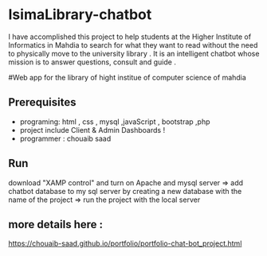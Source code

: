 # IsimaLibrary-chatbot
 I have accomplished this project to help students at the Higher Institute of Informatics in Mahdia to search for what they want to read without the need to physically move to the university library . It is an intelligent chatbot whose mission is to answer questions, consult and guide .
 
 
  
 #Web app for the library of hight institue of computer science of mahdia


## Prerequisites
* programing: html , css , mysql ,javaScript , bootstrap ,php
* project include Client & Admin Dashboards !
* programmer : chouaib saad

 
## Run
download "XAMP control" and turn on Apache and mysql server => add chatbot database to my sql server by creating a new database with the name of the project  => run the project with the local server

## more details here :
https://chouaib-saad.github.io/portfolio/portfolio-chat-bot_project.html
